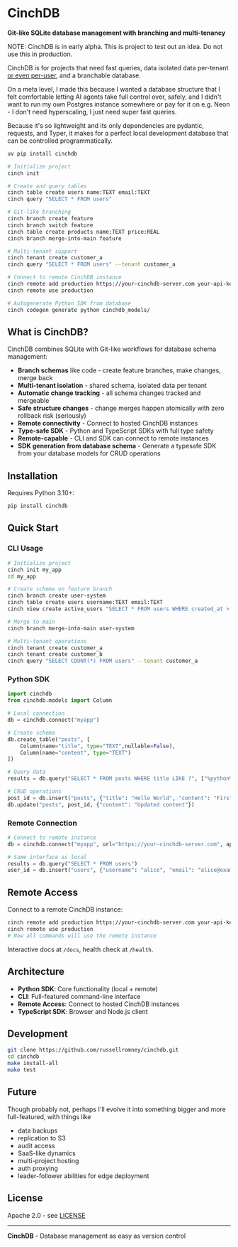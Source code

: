 # CinchDB

**Git-like SQLite database management with branching and multi-tenancy**

NOTE: CinchDB is in early alpha. This is project to test out an idea. Do not use this in production.

CinchDB is for projects that need fast queries, data isolated data per-tenant [or even per-user](https://turso.tech/blog/give-each-of-your-users-their-own-sqlite-database-b74445f4), and a branchable database.

On a meta level, I made this because I wanted a database structure that I felt comfortable letting AI agents take full control over, safely, and I didn't want to run my own Postgres instance somewhere or pay for it on e.g. Neon - I don't need hyperscaling, I just need super fast queries.

Because it's so lightweight and its only dependencies are pydantic, requests, and Typer, it makes for a perfect local development database that can be controlled programmatically.


```bash
uv pip install cinchdb

# Initialize project
cinch init 

# Create and query tables
cinch table create users name:TEXT email:TEXT
cinch query "SELECT * FROM users"

# Git-like branching
cinch branch create feature
cinch branch switch feature
cinch table create products name:TEXT price:REAL
cinch branch merge-into-main feature

# Multi-tenant support
cinch tenant create customer_a
cinch query "SELECT * FROM users" --tenant customer_a

# Connect to remote CinchDB instance
cinch remote add production https://your-cinchdb-server.com your-api-key
cinch remote use production

# Autogenerate Python SDK from database
cinch codegen generate python cinchdb_models/
```

## What is CinchDB?

CinchDB combines SQLite with Git-like workflows for database schema management:

- **Branch schemas** like code - create feature branches, make changes, merge back
- **Multi-tenant isolation** - shared schema, isolated data per tenant
- **Automatic change tracking** - all schema changes tracked and mergeable
- **Safe structure changes** - change merges happen atomically with zero rollback risk (seriously)
- **Remote connectivity** - Connect to hosted CinchDB instances
- **Type-safe SDK** - Python and TypeScript SDKs with full type safety
- **Remote-capable** - CLI and SDK can connect to remote instances
- **SDK generation from database schema** - Generate a typesafe SDK from your database models for CRUD operations

## Installation

Requires Python 3.10+:

```bash
pip install cinchdb
```

## Quick Start

### CLI Usage

```bash
# Initialize project
cinch init my_app
cd my_app

# Create schema on feature branch
cinch branch create user-system
cinch table create users username:TEXT email:TEXT
cinch view create active_users "SELECT * FROM users WHERE created_at > datetime('now', '-30 days')"

# Merge to main
cinch branch merge-into-main user-system

# Multi-tenant operations
cinch tenant create customer_a
cinch tenant create customer_b
cinch query "SELECT COUNT(*) FROM users" --tenant customer_a
```

### Python SDK

```python
import cinchdb
from cinchdb.models import Column

# Local connection
db = cinchdb.connect("myapp")

# Create schema
db.create_table("posts", [
    Column(name="title", type="TEXT",nullable=False),
    Column(name="content", type="TEXT")
])

# Query data
results = db.query("SELECT * FROM posts WHERE title LIKE ?", ["%python%"])

# CRUD operations
post_id = db.insert("posts", {"title": "Hello World", "content": "First post"})
db.update("posts", post_id, {"content": "Updated content"})
```

### Remote Connection

```python
# Connect to remote instance
db = cinchdb.connect("myapp", url="https://your-cinchdb-server.com", api_key="your-api-key")

# Same interface as local
results = db.query("SELECT * FROM users")
user_id = db.insert("users", {"username": "alice", "email": "alice@example.com"})
```

## Remote Access

Connect to a remote CinchDB instance:

```bash
cinch remote add production https://your-cinchdb-server.com your-api-key
cinch remote use production
# Now all commands will use the remote instance
```

Interactive docs at `/docs`, health check at `/health`.

## Architecture

- **Python SDK**: Core functionality (local + remote)
- **CLI**: Full-featured command-line interface  
- **Remote Access**: Connect to hosted CinchDB instances
- **TypeScript SDK**: Browser and Node.js client

## Development

```bash
git clone https://github.com/russellromney/cinchdb.git
cd cinchdb
make install-all
make test
```

## Future

Though probably not, perhaps I'll evolve it into something bigger and more full-featured, with things like
- data backups
- replication to S3
- audit access
- SaaS-like dynamics
- multi-project hosting
- auth proxying
- leader-follower abilities for edge deployment


## License

Apache 2.0 - see [LICENSE](LICENSE)

---

**CinchDB** - Database management as easy as version control
